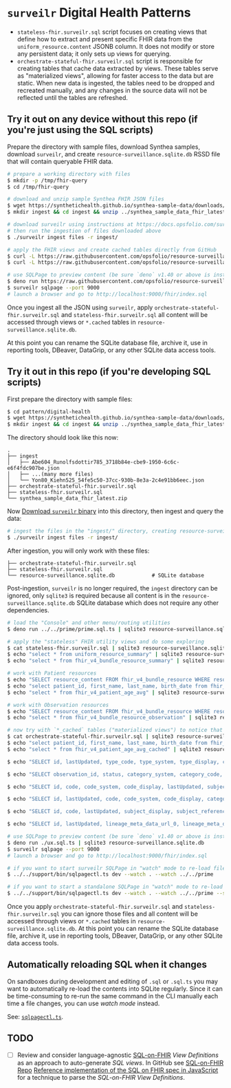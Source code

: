 # `surveilr` Digital Health Patterns

- `stateless-fhir.surveilr.sql` script focuses on creating views that define how
  to extract and present specific FHIR data from the `uniform_resource.content`
  JSONB column. It does not modify or store any persistent data; it only sets up
  views for querying.
- `orchestrate-stateful-fhir.surveilr.sql` script is responsible for creating
  tables that cache data extracted by views. These tables serve as "materialized
  views", allowing for faster access to the data but are static. When new data
  is ingested, the tables need to be dropped and recreated manually, and any
  changes in the source data will not be reflected until the tables are
  refreshed.

## Try it out on any device without this repo (if you're just using the SQL scripts)

Prepare the directory with sample files, download Synthea samples, download
`surveilr`, and create `resource-surveillance.sqlite.db` RSSD file that will
contain queryable FHIR data.

```bash
# prepare a working directory with files
$ mkdir -p /tmp/fhir-query
$ cd /tmp/fhir-query

# download and unzip sample Synthea FHIR JSON files
$ wget https://synthetichealth.github.io/synthea-sample-data/downloads/latest/synthea_sample_data_fhir_latest.zip
$ mkdir ingest && cd ingest && unzip ../synthea_sample_data_fhir_latest.zip && cd ..

# download surveilr using instructions at https://docs.opsfolio.com/surveilr/how-to/installation-guide
# then run the ingestion of files downloaded above
$ ./surveilr ingest files -r ingest/

# apply the FHIR views and create cached tables directly from GitHub
$ curl -L https://raw.githubusercontent.com/opsfolio/resource-surveillance-commons/main/pattern/digital-health/stateless-fhir.surveilr.sql | sqlite3 resource-surveillance.sqlite.db
$ curl -L https://raw.githubusercontent.com/opsfolio/resource-surveillance-commons/main/pattern/digital-health/orchestrate-stateful-fhir.surveilr.sql | sqlite3 resource-surveillance.sqlite.db

# use SQLPage to preview content (be sure `deno` v1.40 or above is installed)
$ deno run https://raw.githubusercontent.com/opsfolio/resource-surveillance-commons/main/pattern/digital-health/ux.sql.ts | sqlite3 resource-surveillance.sqlite.db
$ surveilr sqlpage --port 9000
# launch a browser and go to http://localhost:9000/fhir/index.sql
```

Once you ingest all the JSON using `surveilr`, apply
`orchestrate-stateful-fhir.surveilr.sql` and `stateless-fhir.surveilr.sql` all
content will be accessed through views or `*.cached` tables in
`resource-surveillance.sqlite.db`.

At this point you can rename the SQLite database file, archive it, use in
reporting tools, DBeaver, DataGrip, or any other SQLite data access tools.

## Try it out in this repo (if you're developing SQL scripts)

First prepare the directory with sample files:

```bash
$ cd pattern/digital-health
$ wget https://synthetichealth.github.io/synthea-sample-data/downloads/latest/synthea_sample_data_fhir_latest.zip
$ mkdir ingest && cd ingest && unzip ../synthea_sample_data_fhir_latest.zip && cd ..
```

The directory should look like this now:

```
.
├── ingest
│   ├── Abe604_Runolfsdottir785_3718b84e-cbe9-1950-6c6c-e6f4fdc907be.json
│   ├── ...(many more files)
│   └── Yon80_Kiehn525_54fe5c50-37cc-930b-8e3a-2c4e91bb6eec.json
├── orchestrate-stateful-fhir.surveilr.sql
├── stateless-fhir.surveilr.sql
└── synthea_sample_data_fhir_latest.zip
```

Now
[Download `surveilr` binary](https://docs.opsfolio.com/surveilr/how-to/installation-guide/)
into this directory, then ingest and query the data:

```bash
# ingest the files in the "ingest/" directory, creating resource-surveillance.sqlite.db
$ ./surveilr ingest files -r ingest/
```

After ingestion, you will only work with these files:

```
├── orchestrate-stateful-fhir.surveilr.sql
├── stateless-fhir.surveilr.sql 
└── resource-surveillance.sqlite.db            # SQLite database
```

Post-ingestion, `surveilr` is no longer required, the `ingest` directory can be
ignored, only `sqlite3` is required because all content is in the
`resource-surveillance.sqlite.db` SQLite database which does not require any
other dependencies.

```bash
# load the "Console" and other menu/routing utilities
$ deno run ../../prime/prime.sql.ts | sqlite3 resource-surveillance.sqlite.db

# apply the "stateless" FHIR utility views and do some exploring
$ cat stateless-fhir.surveilr.sql | sqlite3 resource-surveillance.sqlite.db
$ echo "select * from uniform_resource_summary" | sqlite3 resource-surveillance.sqlite.db -table
$ echo "select * from fhir_v4_bundle_resource_summary" | sqlite3 resource-surveillance.sqlite.db -table

# work with Patient resources
$ echo "SELECT resource_content FROM fhir_v4_bundle_resource WHERE resource_type = 'Patient' LIMIT 1" | sqlite3 resource-surveillance.sqlite.db -table
$ echo "select patient_id, first_name, last_name, birth_date from fhir_v4_bundle_resource_patient" | sqlite3 resource-surveillance.sqlite.db -table
$ echo "select * from fhir_v4_patient_age_avg" | sqlite3 resource-surveillance.sqlite.db -table

# work with Observation resources
$ echo "SELECT resource_content FROM fhir_v4_bundle_resource WHERE resource_type = 'Observation' LIMIT 1" | sqlite3 resource-surveillance.sqlite.db -table
$ echo "select * from fhir_v4_bundle_resource_observation" | sqlite3 resource-surveillance.sqlite.db -table

# now try with `*_cached` tables ("materialized views") to notice that performance is better
$ cat orchestrate-stateful-fhir.surveilr.sql | sqlite3 resource-surveillance.sqlite.db
$ echo "select patient_id, first_name, last_name, birth_date from fhir_v4_bundle_resource_patient_cached" | sqlite3 resource-surveillance.sqlite.db -table
$ echo "select * from fhir_v4_patient_age_avg_cached" | sqlite3 resource-surveillance.sqlite.db -table

$ echo "SELECT id, lastUpdated, type_code, type_system, type_display, class_code, class_system, class_display, period_start, period_end, status, subject_display, subject_reference, location, diagnosis_reference FROM fhir_v4_bundle_resource_encounter_cached" | sqlite3 resource-surveillance.sqlite.db -table

$ echo "SELECT observation_id, status, category_system, category_code, category_display, code_system, code, code_display, subject_reference FROM fhir_v4_bundle_resource_observation_cached" | sqlite3 resource-surveillance.sqlite.db -table

$ echo "SELECT id, code, code_system, code_display, lastUpdated, subject_display, subject_reference, encounter_display FROM fhir_v4_bundle_resource_condition_cached" | sqlite3 resource-surveillance.sqlite.db -table

$ echo "SELECT id, lastUpdated, code, code_system, code_display, category_code, category_code_system, category_code_display, intent FROM fhir_v4_bundle_resource_ServiceRequest_cached" | sqlite3 resource-surveillance.sqlite.db -table

$ echo "SELECT id, code, lastUpdated, subject_display, subject_reference, bodySite, encounter_display, encounter_reference FROM fhir_v4_bundle_resource_procedure_cached" | sqlite3 resource-surveillance.sqlite.db -table

$ echo "SELECT id, lastUpdated, lineage_meta_data_url_0, lineage_meta_data_value_0, lineage_meta_data_url_1 FROM fhir_v4_bundle_resource_practitioner_cached" | sqlite3 resource-surveillance.sqlite.db -table

# use SQLPage to preview content (be sure `deno` v1.40 or above is installed)
$ deno run ./ux.sql.ts | sqlite3 resource-surveillance.sqlite.db
$ surveilr sqlpage --port 9000
# launch a browser and go to http://localhost:9000/fhir/index.sql

# if you want to start surveilr SQLPage in "watch" mode to re-load files automatically
$ ../../support/bin/sqlpagectl.ts dev --watch . --watch ../../prime

# if you want to start a standalone SQLPage in "watch" mode to re-load files automatically
$ ../../support/bin/sqlpagectl.ts dev --watch . --watch ../../prime --standalone
```

Once you apply `orchestrate-stateful-fhir.surveilr.sql` and
`stateless-fhir.surveilr.sql` you can ignore those files and all content will be
accessed through views or `*.cached` tables in
`resource-surveillance.sqlite.db`. At this point you can rename the SQLite
database file, archive it, use in reporting tools, DBeaver, DataGrip, or any
other SQLite data access tools.

## Automatically reloading SQL when it changes

On sandboxes during development and editing of `.sql` or `.sql.ts` you may want
to automatically re-load the contents into SQLite regularly. Since it can be
time-consuming to re-run the same command in the CLI manually each time a file
changes, you can use _watch mode_ instead.

See: [`sqlpagectl.ts`](../../support/bin/sqlpagectl.ts).

## TODO

- [ ] Review and consider language-agnostic
      [SQL-on-FHIR](https://build.fhir.org/ig/FHIR/sql-on-fhir-v2) _View
      Definitions_ as an approach to auto-generate _SQL views_. In GitHub see
      [SQL-on-FHIR Repo](https://github.com/FHIR/sql-on-fhir-v2)
      [Reference implementation of the SQL on FHIR spec in JavaScript](https://github.com/FHIR/sql-on-fhir-v2/tree/master/sof-js)
      for a technique to parse the _SQL-on-FHIR View Definitions_.
